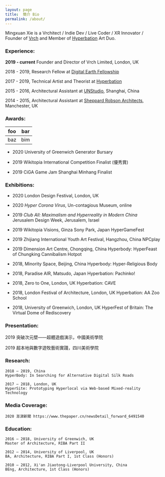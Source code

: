 ```yaml
---
layout: page
title:  簡介 Bio 
permalink: /about/
---
```


Mingxuan Xie is a Vrchitect / Indie Dev / Live Coder / XR Innovator / Founder of [Vrch](http://vrch.tech) and Member of [Hyperbation](http://hyperbation.space) Art Duo.


### Experience:


**2019 - current**  Founder and Director of Vrch Limited, London, UK

2018 - 2019, Research Fellow at [Digital Earth Fellowship](https://www.digitalearth.art/)

2017 - 2019, Technical Artist and Theorist at [Hyperbation](http://hyperbation.art/)

2015 - 2016, Architectural Assistant at [UNStudio](https://www.unstudio.com/), Shanghai, China

2014 - 2015, Architectural Assistant at [Sheppard Robson Architects](https://www.sheppardrobson.com/), Manchester, UK


### Awards:

| foo | bar |
| --- | --- |
| baz | bim |

- 2020 University of Greenwich Generator Bursary

- 2019 Wikitopia International Competition Finalist (優秀賞)

- 2019 CiGA Game Jam Shanghai Minhang Finalist

### Exhibitions:
- 2020  London Design Festival, London, UK

- 2020  *Hyper Corona Virus*, Un-contagious Museum, online

- 2019  *Club All: Maximalism and Hyperreality in Modern China*  
        Jerusalem Design Week, Jerusalem, Israel

- 2019 Wikitopia Visions, Ginza Sony Park, Japan
HyperGameFest

- 2019 Zhijiang International Youth Art Festival, Hangzhou, China
NPCplay

- 2019 Dimension Art Centre, Chongqing, China
Hyperbody: HyperFeast of Chungking Cannibalism Hotpot

- 2018, Minority Space, Beijing, China
Hyperbody: Hyper-Religious Body

- 2018, Paradise AIR, Matsudo, Japan
Hyperbation: Pachinko!

- 2018, Zero to One, London, UK
Hyperbation: CAVE

- 2018, London Festival of Architecture, London, UK
Hyperbation: AA Zoo School

- 2018, University of Greenwich, London, UK
HyperFest of Britain: The Virtual Dome of Rediscovery

### Presentation:

2019 突破次元壁——超體遊戲演示，中國美術學院

2019 超本地與數字遊牧藝術實踐，四川美術學院


### Research:

```
2018 – 2019, China
HyperBody: In Searching for Alternative Digital Silk Roads

2017 – 2018, London, UK
HyperSite: Prototyping Hyperlocal via Web-based Mixed-reality Technology
```

### Media Coverage:
```
2020 澎湃新聞 https://www.thepaper.cn/newsDetail_forward_6491540
```

### Education:

```
2016 – 2018, University of Greenwich, UK
Master of Architecture, RIBA Part II

2012 – 2014, University of Liverpool, UK
BA, Architecture, RIBA Part I, 1st Class (Honors)

2010 – 2012, Xi'an Jiaotong-Liverpool University, China
BEng, Architecture, 1st Class (Honors)
```

